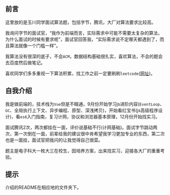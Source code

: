 ## 前言
这里放的是玉川同学面试算法题，包括字节，腾讯，大厂对算法要求比较高。

我询问字节的面试官，“我作为前端而言，实际需求中可能不需要太复杂的算法，为什么面试的时候有要求呢”，面试官回答我，“实际需求说不定哪天都遇到了，而且算法就像一个门槛一样”。

我算法没有很深的底子，不会`ACM`，数据结构基础很扎实，喜欢算法，不会的题会去百度然后做笔记。

喜欢同学们多多重视一下算法积累，找工作之前一定要刷刷`leetcode`([网址](https://leetcode-cn.com/))。

## 自我介绍
我是做前端的，技术栈为`Vue`但是不精通，9月份开始学习js进阶内容(`EventLoop`、`GC`、全局执行上下文、异步编程、原型、深浅拷贝)，开始看红宝书(js高级程序设计)，看`es6`入门指南，复习计网，协议和浏览器基本原理，12月份开始找实习。

面试腾讯2次，两次都挂在一面，评价说基础不行(计网基础)。面试字节跳动两次，第一次倒在一面，前辈给我的建议很中肯希望我学习更加专业的东西，第二次也是一面挂，面试官把我问的让我觉得自己很菜。

题主是电子科大一枚大三在校生，因培养方案，出来找实习，迎接各大厂的重重考验。

## 提示
介绍的README在相应地的文件夹下。